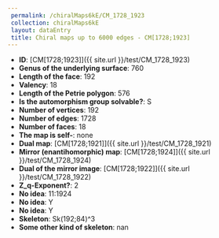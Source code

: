 ```yaml
--- 
 permalink: /chiralMaps6kE/CM_1728_1923 
 collection: chiralMaps6kE
 layout: dataEntry
 title: Chiral maps up to 6000 edges - CM[1728;1923]
---
```


- **ID**: [CM[1728;1923]]({{ site.url }}/test/CM_1728_1923)
- **Genus of the underlying surface**: 760
- **Length of the face**: 192
- **Valency**: 18
- **Length of the Petrie polygon**: 576
- **Is the automorphism group solvable?**: S
- **Number of vertices**: 192
- **Number of edges**: 1728
- **Number of faces**: 18
- **The map is self-**: none
- **Dual map**: [CM[1728;1921]]({{ site.url }}/test/CM_1728_1921)
- **Mirror (enantihomorphic) map**: [CM[1728;1924]]({{ site.url }}/test/CM_1728_1924)
- **Dual of the mirror image**: [CM[1728;1922]]({{ site.url }}/test/CM_1728_1922)
- **Z_q-Exponent?**: 2
- **No idea**:  11:1924
- **No idea**: Y
- **No idea**: Y
- **Skeleton**: Sk(192;84)^3
- **Some other kind of skeleton**: nan
